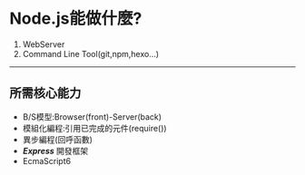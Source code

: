 # Node.js能做什麼?
1. WebServer
2. Command Line Tool(git,npm,hexo...)
***
## 所需核心能力
- B/S模型:Browser(front)-Server(back)
- 模組化編程:引用已完成的元件(require())
- 異步編程(回呼函數)
- ***Express*** 開發框架
- EcmaScript6

